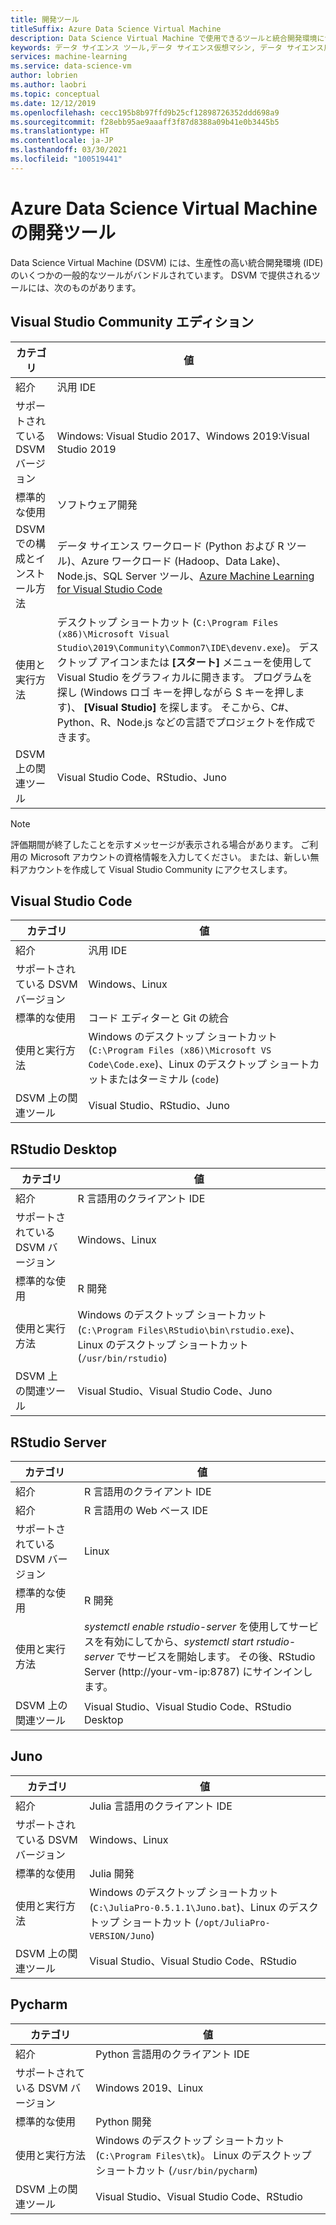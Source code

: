 ```yaml
---
title: 開発ツール
titleSuffix: Azure Data Science Virtual Machine
description: Data Science Virtual Machine で使用できるツールと統合開発環境について説明します。
keywords: データ サイエンス ツール,データ サイエンス仮想マシン, データ サイエンス用ツール, linux データ サイエンス
services: machine-learning
ms.service: data-science-vm
author: lobrien
ms.author: laobri
ms.topic: conceptual
ms.date: 12/12/2019
ms.openlocfilehash: cecc195b8b97ffd9b25cf12898726352ddd698a9
ms.sourcegitcommit: f28ebb95ae9aaaff3f87d8388a09b41e0b3445b5
ms.translationtype: HT
ms.contentlocale: ja-JP
ms.lasthandoff: 03/30/2021
ms.locfileid: "100519441"
---
```

# <a name="development-tools-on-the-azure-data-science-virtual-machine"></a>Azure Data Science Virtual Machine の開発ツール

Data Science Virtual Machine (DSVM) には、生産性の高い統合開発環境 (IDE) のいくつかの一般的なツールがバンドルされています。 DSVM で提供されるツールには、次のものがあります。

## <a name="visual-studio-community-edition"></a>Visual Studio Community エディション

| カテゴリ | 値 |
| ------------- | ------------- |
| 紹介   | 汎用 IDE      |
| サポートされている DSVM バージョン      | Windows: Visual Studio 2017、Windows 2019:Visual Studio 2019      |
| 標準的な使用      | ソフトウェア開発    |
| DSVM での構成とインストール方法      | データ サイエンス ワークロード (Python および R ツール)、Azure ワークロード (Hadoop、Data Lake)、Node.js、SQL Server ツール、[Azure Machine Learning for Visual Studio Code](https://github.com/Microsoft/vs-tools-for-ai)    |
| 使用と実行方法      | デスクトップ ショートカット (`C:\Program Files (x86)\Microsoft Visual Studio\2019\Community\Common7\IDE\devenv.exe`)。 デスクトップ アイコンまたは **[スタート]** メニューを使用して Visual Studio をグラフィカルに開きます。 プログラムを探し (Windows ロゴ キーを押しながら S キーを押します)、 **[Visual Studio]** を探します。 そこから、C#、Python、R、Node.js などの言語でプロジェクトを作成できます。   |
| DSVM 上の関連ツール      |     Visual Studio Code、RStudio、Juno  |

> [!NOTE]
> 評価期間が終了したことを示すメッセージが表示される場合があります。 ご利用の Microsoft アカウントの資格情報を入力してください。 または、新しい無料アカウントを作成して Visual Studio Community にアクセスします。

## <a name="visual-studio-code"></a>Visual Studio Code 

| カテゴリ | 値 |
| ------------- | ------------- |
| 紹介   | 汎用 IDE      |
| サポートされている DSVM バージョン      | Windows、Linux     |
| 標準的な使用      | コード エディターと Git の統合   |
| 使用と実行方法      | Windows のデスクトップ ショートカット (`C:\Program Files (x86)\Microsoft VS Code\Code.exe`)、Linux のデスクトップ ショートカットまたはターミナル (`code`)    |
| DSVM 上の関連ツール      |     Visual Studio、RStudio、Juno  |

## <a name="rstudio-desktop"></a>RStudio Desktop

| カテゴリ | 値 |
| ------------- | ------------- |
| 紹介   | R 言語用のクライアント IDE   |
| サポートされている DSVM バージョン      | Windows、Linux      |
| 標準的な使用      |  R 開発     |
| 使用と実行方法      | Windows のデスクトップ ショートカット (`C:\Program Files\RStudio\bin\rstudio.exe`)、Linux のデスクトップ ショートカット (`/usr/bin/rstudio`)      |
| DSVM 上の関連ツール      |   Visual Studio、Visual Studio Code、Juno      |

## <a name="rstudio-server"></a>RStudio Server

| カテゴリ | 値 |
| ------------- | ------------- |
| 紹介   | R 言語用のクライアント IDE   |
| 紹介   | R 言語用の Web ベース IDE    |
| サポートされている DSVM バージョン      | Linux      |
| 標準的な使用      |  R 開発     |
| 使用と実行方法      | _systemctl enable rstudio-server_ を使用してサービスを有効にしてから、_systemctl start rstudio-server_ でサービスを開始します。 その後、RStudio Server (http:\//your-vm-ip:8787) にサインインします。       |
| DSVM 上の関連ツール      |   Visual Studio、Visual Studio Code、RStudio Desktop      |

## <a name="juno"></a>Juno 

| カテゴリ | 値 |
| ------------- | ------------- |
| 紹介   | Julia 言語用のクライアント IDE   |
| サポートされている DSVM バージョン      | Windows、Linux      |
| 標準的な使用      |  Julia 開発     |
| 使用と実行方法      | Windows のデスクトップ ショートカット (`C:\JuliaPro-0.5.1.1\Juno.bat`)、Linux のデスクトップ ショートカット (`/opt/JuliaPro-VERSION/Juno`)      |
| DSVM 上の関連ツール      |   Visual Studio、Visual Studio Code、RStudio      |

## <a name="pycharm"></a>Pycharm

| カテゴリ | 値 |
| ------------- | ------------- |
| 紹介   | Python 言語用のクライアント IDE    |
| サポートされている DSVM バージョン      | Windows 2019、Linux      |
| 標準的な使用      |  Python 開発     |
| 使用と実行方法      | Windows のデスクトップ ショートカット (`C:\Program Files\tk`)。 Linux のデスクトップ ショートカット (`/usr/bin/pycharm`)      |
| DSVM 上の関連ツール      |   Visual Studio、Visual Studio Code、RStudio      |
